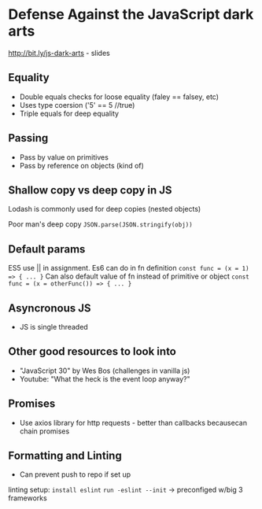 # Defense Against the JavaScript dark arts

http://bit.ly/js-dark-arts - slides

## Equality
- Double equals checks for loose equality (faley == falsey, etc)
- Uses type coersion ('5' == 5 //true)
- Triple equals for deep equality

## Passing
- Pass by value on primitives
- Pass by reference on objects (kind of)

## Shallow copy vs deep copy in JS
Lodash is commonly used for deep copies (nested objects)

Poor man's deep copy `JSON.parse(JSON.stringify(obj))`

## Default params
ES5 use || in assignment. Es6 can do in fn definition
`
const func = (x = 1) => { ... }
`
Can also default value of fn instead of primitive or object
`
const func = (x = otherFunc()) => { ... }
`

## Asyncronous JS
- JS is single threaded

## Other good resources to look into
- "JavaScript 30" by Wes Bos (challenges in vanilla js)
- Youtube: "What the heck is the event loop anyway?"

## Promises
- Use axios library for http requests - better than callbacks becausecan chain promises


## Formatting and Linting
- Can prevent push to repo if set up

linting setup:
`install eslint`
`run -eslint --init` -> preconfiged w/big 3 frameworks

